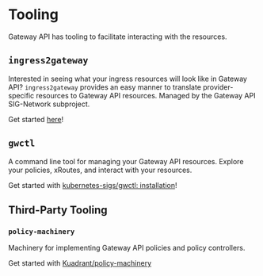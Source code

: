 # Tooling

Gateway API has tooling to facilitate interacting with the resources.

## `ingress2gateway`

Interested in seeing what your ingress resources will look like in Gateway API? `ingress2gateway` provides an easy manner to translate provider-specific resources to Gateway API resources. Managed by the Gateway API SIG-Network subproject.

Get started [here](https://github.com/kubernetes-sigs/ingress2gateway?tab=readme-ov-file#installation)!

## `gwctl`

A command line tool for managing your Gateway API resources. Explore your policies, xRoutes, and interact with your resources.

Get started with [kubernetes-sigs/gwctl: installation](https://github.com/kubernetes-sigs/gwctl?tab=readme-ov-file#installation)!

## Third-Party Tooling

### `policy-machinery`

Machinery for implementing Gateway API policies and policy controllers.

Get started with [Kuadrant/policy-machinery](https://github.com/Kuadrant/policy-machinery/tree/main)
